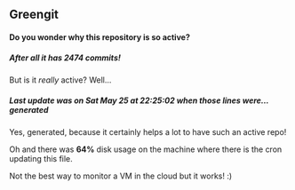 ## Greengit

#### Do you wonder why this repository is so active?

##### After all it has 2474 commits!

But is it *really* active? Well...

##### Last update was on Sat May 25 at 22:25:02 when those lines were... generated

Yes, generated, because it certainly helps a lot to have such an active repo!

Oh and there was **64%** disk usage on the machine
where there is the cron updating this file.

Not the best way to monitor a VM in the cloud but it works! :)
